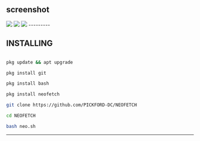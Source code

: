 ## screenshot
<img src="https://k.top4top.io/p_2395jahzy1.jpg">
<img src="https://l.top4top.io/p_2395rec072.jpg">
<img src="https://j.top4top.io/p_2395w716d0.jpg">
---------

## INSTALLING

```bash

pkg update && apt upgrade

pkg install git 

pkg install bash 

pkg install neofetch 

git clone https://github.com/PICKFORD-DC/NEOFETCH 

cd NEOFETCH

bash neo.sh

```

---------

